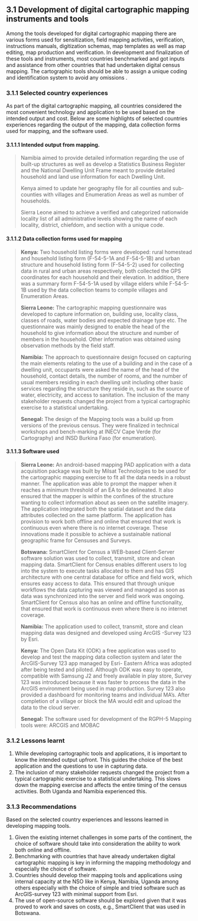 ## 3.1 Development of digital cartographic mapping instruments and tools
Among the tools developed for digital cartographic mapping there are various forms used for sensitization, field mapping activities, verification, instructions manuals, digitization schemas, map templates as well as map editing, map production and verification. In development and finalization of these tools and instruments, most countries benchmarked and got inputs and assistance from other countries that had undertaken digital census mapping. The cartographic tools should be able to assign a unique coding and identification system to avoid any omissions .

### 3.1.1	Selected country experiences
As part of the digital cartographic mapping, all countries considered the most convenient technology and application to be used based on the intended output and cost. Below are some highlights of selected countries experiences regarding the output of the mapping, data collection forms used for mapping, and the software used.
#### 3.1.1.1	Intended output from mapping.
> Namibia aimed to provide detailed information regarding the use of built-up structures as well as develop a Statistics Business Register and the National Dwelling Unit Frame meant to provide detailed household and land use information for each Dwelling Unit.
>
> Kenya aimed to update her geography file for all counties and sub-counties with villages and Enumeration Areas as well as number of households.
>
> Sierra Leone aimed to achieve a verified and categorized nationwide locality list of all administrative levels showing the name of each locality, district, chiefdom, and section with a unique code.

#### 3.1.1.2	Data collection forms used for mapping
> **Kenya:** Two household listing forms were developed: rural homestead and household listing form (F-54-5-1A and F-54-5-1B) and urban structure and household listing form (F-54-5-2) used for collecting data in rural and urban areas respectively, both collected the GPS coordinates for each household and their elevation. In addition, there was a summary form F-54-5-1A used by village elders while F-54-5-1B used by the data collection teams to compile villages and Enumeration Areas.
>
> **Sierra Leone:** The cartographic mapping questionnaire was developed to capture information on, building use, locality class, classes of roads, water bodies and expected drainage type etc. The questionnaire was mainly designed to enable the head of the household to give information about the structure and number of members in the household. Other information was obtained using observation methods by the field staff.  
>
> **Namibia:** The approach to questionnaire design focused on capturing the main elements relating to the use of a building and in the case of a dwelling unit, occupants were asked the name of the head of the household, contact details, the number of rooms, and the number of usual members residing in each dwelling unit including other basic services regarding the structure they reside in, such as the source of water, electricity, and access to sanitation. The inclusion of the many stakeholder requests changed the project from a typical cartographic exercise to a statistical undertaking.
>
> **Senegal:** The design of the Mapping tools was a build up from versions of the previous census. They were finalized in technical workshops and bench-marking at INECV Cape Verde (for Cartography) and INSD Burkina Faso (for enumeration).

#### 3.1.1.3	Software used
>**Sierra Leone:** An android-based mapping PAD  application with a data acquisition package was built by Milsat Technologies to be used for the cartographic mapping exercise to fit all the data needs in a robust manner. The application was able to prompt the mapper when it reaches a minimum threshold of an EA to be delineated. It also ensured that the mapper is within the confines of the structure wanting to collect information about as seen on the satellite imagery. The application integrated both the spatial dataset and the data attributes collected on the same platform. The application has provision to work both offline and online that ensured that work is continuous even where there is no internet coverage. These innovations made it possible to achieve a sustainable national geographic frame for Censuses and Surveys.
>
>**Botswana:** SmartClient for Census a WEB-based Client-Server software solution was used to collect, transmit, store and clean mapping data. SmartClient for Census enables different users to log into the system to execute tasks allocated to them and has GIS architecture with one central database for office and field work, which ensures easy access to data. This ensured that through unique workflows the data capturing was viewed and managed as soon as data was synchronized into the server and field work was ongoing. SmartClient for Census also has an online and offline functionality, that ensured that work is continuous even where there is no internet coverage.
>
>**Namibia:** The application used to collect, transmit, store and clean mapping data was designed and developed using ArcGIS -Survey 123 by Esri.
>
>**Kenya:** The Open Data Kit (ODK) a free application was used to develop and test the mapping data collection system and later the ArcGIS-Survey 123 app managed by Esri- Eastern Africa was adopted after being tested and piloted. Although ODK was easy to operate, compatible with Samsung J2 and freely available in play store, Survey 123 was introduced because it was faster to process the data in the ArcGIS environment being used in map production. Survey 123 also provided a dashboard for monitoring teams and individual MA’s. After completion of a village or block the MA would edit and upload the data to the cloud server.
>
>**Senegal:** The software used for development of the RGPH-5 Mapping tools were: ARCGIS and MOBAC
### 3.1.2	Lessons learnt
1.	While developing cartographic tools and applications, it is important to know the intended output upfront. This guides the choice of the best application and the questions to use in capturing data. 
2.	The inclusion of many stakeholder requests changed the project from a typical cartographic exercise to a statistical undertaking.  This slows down the mapping exercise and affects the entire timing of the census activities. Both Uganda and Namibia experienced this.
### 3.1.3	Recommendations
Based on the selected country experiences and lessons learned in developing mapping tools.
1.	Given the existing internet challenges in some parts of the continent, the choice of software should take into consideration the ability to work both online and offline.
2.	Benchmarking with countries that have already undertaken digital cartographic mapping is key in informing the mapping methodology and especially the choice of software. 
3.	Countries should develop their mapping tools and applications using internal capacity at the NSO like in Kenya, Namibia, Uganda  among others especially with the choice of simple and tried software such as ArcGIS-survey 123 with minimal support from Esri. 
4.	The use of open-source software should be explored given that it was proved to work and saves on costs, e.g., SmartClient that was used in Botswana.
